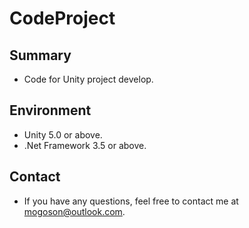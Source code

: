 # CodeProject

## Summary
- Code for Unity project develop.

## Environment
- Unity 5.0 or above.
- .Net Framework 3.5 or above.

## Contact
- If you have any questions, feel free to contact me at mogoson@outlook.com.